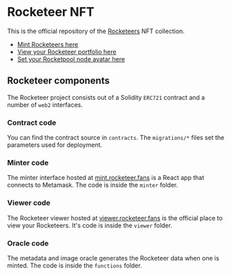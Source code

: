 # Rocketeer NFT

This is the official repository of the [Rocketeers]( https://rocketeer.fans ) NFT collection.

- [Mint Rocketeers here]( https://mint.rocketeer.fans/#/mint )
- [View your Rocketeer portfolio here]( https://mint.rocketeer.fans/#/portfolio )
- [Set your Rocketpool node avatar here]( https://mint.rocketeer.fans/#/avatar )

## Rocketeer components

The Rocketeer project consists out of a Solidity `ERC721` contract and a number of `web2` interfaces.

### Contract code

You can find the contract source in `contracts`. The `migrations/*` files set the parameters used for deployment.

### Minter code

The minter interface hosted at [mint.rocketeer.fans]( https://mint.rocketeer.fans/ ) is a React app that connects to Metamask. The code is inside the `minter` folder.

### Viewer code

The Rocketeer viewer hosted at [viewer.rocketeer.fans]( https://viewer.rocketeer.fans/ ) is the official place to view your Rocketeers. It's code is inside the `viewer` folder.

### Oracle code

The metadata and image oracle generates the Rocketeer data when one is minted. The code is inside the `functions` folder.
